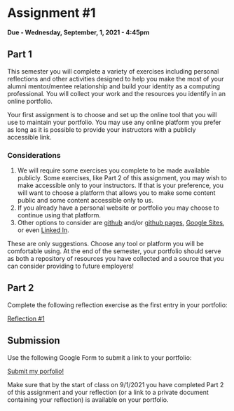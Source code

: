 Assignment #1
=============

**Due - Wednesday, September, 1, 2021 - 4:45pm**

## Part 1

This semester you will complete a variety of exercises including personal reflections and other activities designed to help you make the most of your alumni mentor/mentee relationship and build your identity as a computing professional. You will collect your work and the resources you identify in an online portfolio. 

Your first assignment is to choose and set up the online tool that you will use to maintain your portfolio. You may use any online platform you prefer as long as it is possible to provide your instructors with a publicly accessible link.

### Considerations
1. We will require some exercises you complete to be made available publicly. Some exercises, like Part 2 of this assignment, you may wish to make accessible only to your instructors. If that is your preference, you will want to choose a platform that allows you to make some content public and some content accessible only to us. 
2. If you already have a personal website or portfolio you may choose to continue using that platform.
3. Other options to consider are [github](https://github.com/) and/or [github pages](https://pages.github.com/), [Google Sites](https://sites.google.com/), or even [Linked In](https://www.linkedin.com).

These are only suggestions. Choose any tool or platform you will be comfortable using. At the end of the semester, your portfolio should serve as both a repository of resources you have collected and a source that you can consider providing to future employers!

## Part 2
Complete the following reflection exercise as the first entry in your portfolio:

[Reflection #1](reflection_1.md)


## Submission

Use the following Google Form to submit a link to your portfolio:

[Submit my porfolio!](https://forms.gle/McpDJfYDPeDKykDK9)

Make sure that by the start of class on 9/1/2021 you have completed Part 2 of this assignment and your reflection (or a link to a private document containing your reflection) is available on your portfolio.


